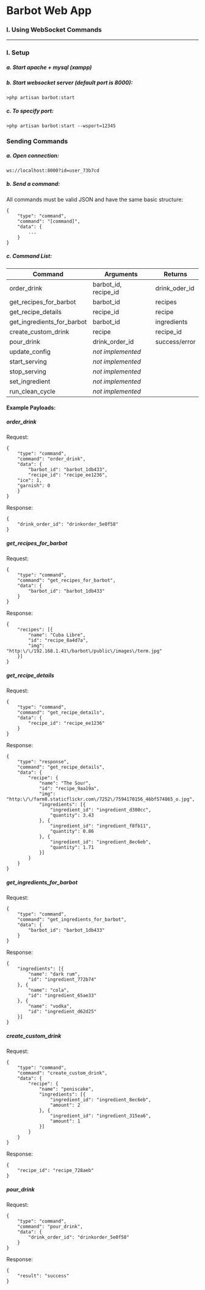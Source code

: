 Barbot Web App
=====

### I. Using WebSocket Commands
---

### I. Setup

##### a. Start apache + mysql (xampp)
##### b. Start websocket server (default port is 8000):
`>php artisan barbot:start`
##### c. To specify port:
`>php artisan barbot:start --wsport=12345`

### Sending Commands
##### a. Open connection:
`ws://localhost:8000?id=user_73b7cd`
##### b. Send a command:
All commands must be valid JSON and have the same basic structure:
```
{
    "type": "command",
    "command": "[command]",
    "data": {
        ...
    }
}
```
##### c. Command List:
| Command          | Arguments     | Returns | 
| -------------    |-------------| -----  | 
|order_drink               | barbot_id, recipe_id | drink_oder_id   | 
|get_recipes_for_barbot    | barbot_id     |    recipes |
|get_recipe_details        | recipe_id     |recipe       |
|get_ingredients_for_barbot| barbot_id      |   ingredients    |
|create_custom_drink       | recipe     |   recipe_id    |
|pour_drink                | drink_order_id    |   success/error    |
|update_config| *not implemented*     |      |
|start_serving| *not implemented*      |       |
|stop_serving| *not implemented*      |       |
|set_ingredient| *not implemented*     |       |
|run_clean_cycle| *not implemented*      |       |

#### Example Payloads:
##### order_drink
Request:
```
{
	"type": "command",
	"command": "order_drink",
	"data": {
		"barbot_id": "barbot_1db433",
        "recipe_id": "recipe_ee1236",
	"ice": 1,
	"garnish": 0
	}
}
```
Response:
```
{
    "drink_order_id": "drinkorder_5e0f58"
}
```
##### get_recipes_for_barbot
Request:
```
{
	"type": "command",
	"command": "get_recipes_for_barbot",
	"data": {
		"barbot_id": "barbot_1db433"
	}
}
```
Response:
```
{
	"recipes": [{
		"name": "Cuba Libre",
		"id": "recipe_8a4d7a",
		"img": "http:\/\/192.168.1.41\/barbot\/public\/images\/term.jpg"
	}]
}
```
##### get_recipe_details
Request:
```
{
	"type": "command",
	"command": "get_recipe_details",
	"data": {
		"recipe_id": "recipe_ee1236"
	}
}
```
Response:
```
{
	"type": "response",
	"command": "get_recipe_details",
	"data": {
		"recipe": {
			"name": "The Sour",
			"id": "recipe_9aa19a",
			"img": "http:\/\/farm8.staticflickr.com\/7252\/7594170156_46bf574865_o.jpg",
			"ingredients": [{
				"ingredient_id": "ingredient_d300cc",
				"quantity": 3.43
			}, {
				"ingredient_id": "ingredient_f8fb11",
				"quantity": 0.86
			}, {
				"ingredient_id": "ingredient_8ec6eb",
				"quantity": 1.71
			}]
		}
	}
}
```
##### get_ingredients_for_barbot
Request:
```
{
	"type": "command",
	"command": "get_ingredients_for_barbot",
	"data": {
		"barbot_id": "barbot_1db433"
	}
}
```
Response:
```
{
	"ingredients": [{
		"name": "dark rum",
		"id": "ingredient_772b74"
	}, {
		"name": "cola",
		"id": "ingredient_65ae33"
	}, {
		"name": "vodka",
		"id": "ingredient_d62d25"
	}]
}
```
##### create_custom_drink
Request:
```
{
    "type": "command",
    "command": "create_custom_drink",
    "data": {
        "recipe": {
            "name": "peniscake",
            "ingredients": [{
                "ingredient_id": "ingredient_8ec6eb",
                "amount": 2
            }, {
                "ingredient_id": "ingredient_315ea6",
                "amount": 1
            }]
        }
    }
}
```
Response:
```
{
	"recipe_id": "recipe_728aeb"
}
```
##### pour_drink
Request:
```
{
	"type": "command",
	"command": "pour_drink",
	"data": {
		"drink_order_id": "drinkorder_5e0f58"
	}
}
```
Response:
```
{
	"result": "success"
}
```
